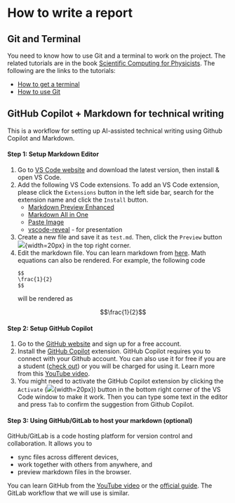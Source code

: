 # How to write a report
## Git and Terminal

You need to know how to use Git and a terminal to work on the project. The related tutorials are in the book [Scientific Computing for Physicists](https://book.jinguo-group.science). The following are the links to the tutorials:
- [How to get a terminal](https://book.jinguo-group.science/stable/chap1/terminal/)
- [How to use Git](https://book.jinguo-group.science/stable/chap1/git/)

## GitHub Copilot + Markdown for technical writing

This is a workflow for setting up AI-assisted technical writing using Github Copilot and Markdown.

#### Step 1: Setup Markdown Editor
1. Go to [VS Code website](https://code.visualstudio.com/) and download the latest version, then install & open VS Code.
3. Add the following VS Code extensions. To add an VS Code extension, please click the `Extensions` button in the left side bar, search for the extension name and click the `Install` button.
    - [Markdown Preview Enhanced](https://marketplace.visualstudio.com/items?itemName=shd101wyy.markdown-preview-enhanced)
    - [Markdown All in One](https://marketplace.visualstudio.com/items?itemName=yzhang.markdown-all-in-one)
    - [Paste Image](https://marketplace.visualstudio.com/items?itemName=mushan.vscode-paste-image)
    - [vscode-reveal](https://marketplace.visualstudio.com/items?itemName=evilz.vscode-reveal) - for presentation
4. Create a new file and save it as `test.md`. Then, click the `Preview` button ![](images/preview.png){width=20px} in the top right corner.
5. Edit the markdown file. You can learn markdown from [here](https://www.markdownguide.org/basic-syntax/). Math equations can also be rendered. For example, the following code
    ~~~
    $$
    \frac{1}{2}
    $$
    ~~~
    will be rendered as
    ```math
    \frac{1}{2}
    ```

#### Step 2: Setup GitHub Copilot
1. Go to the [GitHub website](https://github.com/) and sign up for a free account.
2. Install the [GitHub Copilot](https://marketplace.visualstudio.com/items?itemName=GitHub.copilot) extension. GitHub Copilot requires you to connect with your Github account. You can also use it for free if you are a student ([check out](https://education.github.com/pack)) or you will be charged for using it. Learn more from this [YouTube video](https://youtu.be/HDG4PQK7DK8?si=sOR7PqNcGAnrV4Tm).
3.  You might need to activate the GitHub Copilot extension by clicking the `Activate` (![](images/copilot.png){width=20px}) button in the bottom right corner of the VS Code window to make it work. Then you can type some text in the editor and press `Tab` to confirm the suggestion from Github Copilot.
#### Step 3: Using GitHub/GitLab to host your markdown (optional)
GitHub/GitLab is a code hosting platform for version control and collaboration. It allows you to
- sync files across different devices,
- work together with others from anywhere, and
- preview markdown files in the browser.

You can learn GitHub from the [YouTube video](https://www.youtube.com/watch?v=RGOj5yH7evk) or the [official guide](https://guides.github.com/activities/hello-world/). The GitLab workflow that we will use is similar.